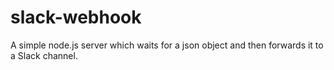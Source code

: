 # slack-webhook
A simple node.js server which waits for a json object and then forwards it to a Slack channel. 

